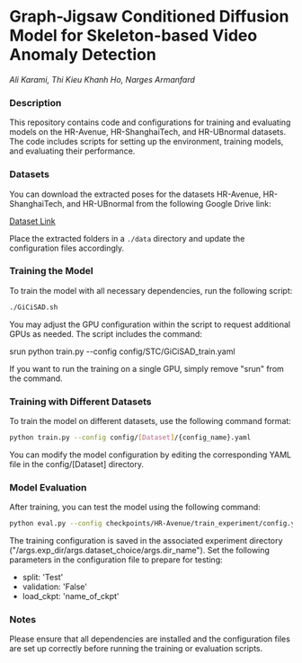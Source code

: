 
# Graph-Jigsaw Conditioned Diffusion Model for Skeleton-based Video Anomaly Detection
_Ali Karami, Thi Kieu Khanh Ho, Narges Armanfard_

### Description
This repository contains code and configurations for training and evaluating models on the HR-Avenue, HR-ShanghaiTech, and HR-UBnormal datasets. The code includes scripts for setting up the environment, training models, and evaluating their performance.

### Datasets
You can download the extracted poses for the datasets HR-Avenue, HR-ShanghaiTech, and HR-UBnormal from the following Google Drive link:

[Dataset Link](https://drive.google.com/drive/folders/1JMQ4-KzFeWLdwbu7Gvo2_RtPOgYD1zKw?usp=sharing)

Place the extracted folders in a `./data` directory and update the configuration files accordingly.

### Training the Model
To train the model with all necessary dependencies, run the following script:
```sh
./GiCiSAD.sh
```
You may adjust the GPU configuration within the script to request additional GPUs as needed. The script includes the command:

srun python train.py --config config/STC/GiCiSAD_train.yaml

If you want to run the training on a single GPU, simply remove "srun" from the command.

### Training with Different Datasets
To train the model on different datasets, use the following command format:
```sh
python train.py --config config/[Dataset]/{config_name}.yaml
```
You can modify the model configuration by editing the corresponding YAML file in the config/[Dataset] directory.

### Model Evaluation
After training, you can test the model using the following command:
```sh
python eval.py --config checkpoints/HR-Avenue/train_experiment/config.yaml
```
The training configuration is saved in the associated experiment directory ("/args.exp_dir/args.dataset_choice/args.dir_name"). Set the following parameters in the configuration file to prepare for testing:

- split: 'Test'
- validation: 'False'
- load_ckpt: 'name_of_ckpt'

### Notes
Please ensure that all dependencies are installed and the configuration files are set up correctly before running the training or evaluation scripts.
